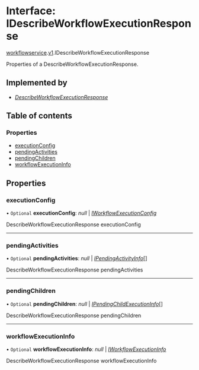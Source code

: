 # Interface: IDescribeWorkflowExecutionResponse

[workflowservice](../modules/proto.temporal.api.workflowservice.md).[v1](../modules/proto.temporal.api.workflowservice.v1.md).IDescribeWorkflowExecutionResponse

Properties of a DescribeWorkflowExecutionResponse.

## Implemented by

* [*DescribeWorkflowExecutionResponse*](../classes/proto.temporal.api.workflowservice.v1.describeworkflowexecutionresponse.md)

## Table of contents

### Properties

- [executionConfig](proto.temporal.api.workflowservice.v1.idescribeworkflowexecutionresponse.md#executionconfig)
- [pendingActivities](proto.temporal.api.workflowservice.v1.idescribeworkflowexecutionresponse.md#pendingactivities)
- [pendingChildren](proto.temporal.api.workflowservice.v1.idescribeworkflowexecutionresponse.md#pendingchildren)
- [workflowExecutionInfo](proto.temporal.api.workflowservice.v1.idescribeworkflowexecutionresponse.md#workflowexecutioninfo)

## Properties

### executionConfig

• `Optional` **executionConfig**: *null* \| [*IWorkflowExecutionConfig*](proto.temporal.api.workflow.v1.iworkflowexecutionconfig.md)

DescribeWorkflowExecutionResponse executionConfig

___

### pendingActivities

• `Optional` **pendingActivities**: *null* \| [*IPendingActivityInfo*](proto.temporal.api.workflow.v1.ipendingactivityinfo.md)[]

DescribeWorkflowExecutionResponse pendingActivities

___

### pendingChildren

• `Optional` **pendingChildren**: *null* \| [*IPendingChildExecutionInfo*](proto.temporal.api.workflow.v1.ipendingchildexecutioninfo.md)[]

DescribeWorkflowExecutionResponse pendingChildren

___

### workflowExecutionInfo

• `Optional` **workflowExecutionInfo**: *null* \| [*IWorkflowExecutionInfo*](proto.temporal.api.workflow.v1.iworkflowexecutioninfo.md)

DescribeWorkflowExecutionResponse workflowExecutionInfo

